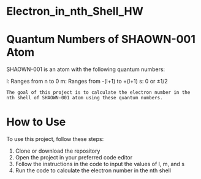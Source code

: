 ﻿# Electron_in_nth_Shell_HW

<h1>Quantum Numbers of SHAOWN-001 Atom</h1>

SHAOWN-001 is an atom with the following quantum numbers:

l: Ranges from n to 0
m: Ranges from -(l+1) to +(l+1)
s: 0 or ±1/2

`The goal of this project is to calculate the electron number in the nth shell of SHAOWN-001 atom using these quantum numbers.`

<h1>How to Use</h1>

To use this project, follow these steps:

1. Clone or download the repository
2. Open the project in your preferred code editor
3. Follow the instructions in the code to input the values of l, m, and s
4. Run the code to calculate the electron number in the nth shell

